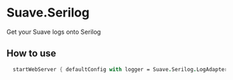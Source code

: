 # Suave.Serilog
Get your Suave logs onto Serilog

## How to use
```fsharp
  startWebServer { defaultConfig with logger = Suave.Serilog.LogAdapter Serilog.Log.Logger } app
```
